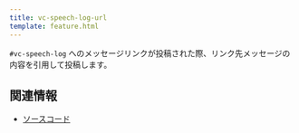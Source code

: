 ```yaml
---
title: vc-speech-log-url
template: feature.html
---
```


`#vc-speech-log` へのメッセージリンクが投稿された際、リンク先メッセージの内容を引用して投稿します。

## 関連情報

- [ソースコード](https://github.com/jaoafa/jaotan.ts/blob/master/src/events/vc-speech-log-url.ts)
